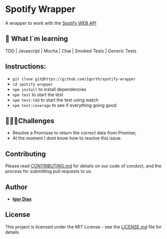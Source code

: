 # Spotify Wrapper

A wrapper to work with the [Spotify WEB API](https://developer.spotify.com/documentation/web-api/reference/)

## 🚀 What I`m learning
TDD | Javascript | Mocha | Chai | Smoked Tests | Generic Tests

## Instructions:
* `git clone git@https://github.com/Igorth/spotify-wrapper`
* `cd spotify-wrapper`
* `npm install` to install dependencies
* `npm test` to start the test
* `npm test:tdd` to start the test using watch
* `npm test:coverage` to see if everything going good

## 🧗🏻‍♂️Challenges
- Resolve a Promisse to return the correct data from Promise;
 - At the moment I dont know how to resolve this issue.

## Contributing

Please read [CONTRIBUTING.md](https://github.com/Igorth/spotify-wrapper/master/CONTRIBUTING.md) for details on our code of conduct, and the process for submitting pull requests to us.

## Author

* [**Igor Dias**](https://www.linkedin.com/in/igordiasth/)

## License

This project is licensed under the MIT License - see the [LICENSE.md](LICENSE.md) file for details

